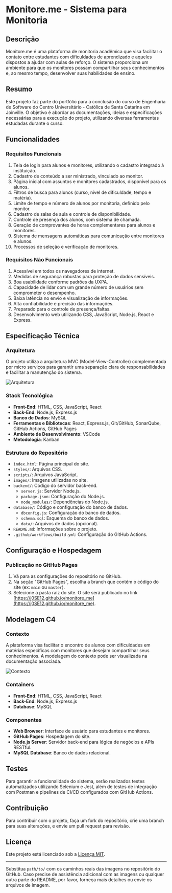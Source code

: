 
# Monitore.me - Sistema para Monitoria

## Descrição

Monitore.me é uma plataforma de monitoria acadêmica que visa facilitar o contato entre estudantes com dificuldades de aprendizado e aqueles dispostos a ajudar com aulas de reforço. O sistema proporciona um ambiente para que os monitores possam compartilhar seus conhecimentos e, ao mesmo tempo, desenvolver suas habilidades de ensino.

## Resumo

Este projeto faz parte do portfólio para a conclusão do curso de Engenharia de Software do Centro Universitário - Católica de Santa Catarina em Joinville. O objetivo é abordar as documentações, ideias e especificações necessárias para a execução do projeto, utilizando diversas ferramentas estudadas durante o curso.

## Funcionalidades

### Requisitos Funcionais

1. Tela de login para alunos e monitores, utilizando o cadastro integrado à instituição.
2. Cadastro de conteúdo a ser ministrado, vinculado ao monitor.
3. Página inicial com assuntos e monitores cadastrados, disponível para os alunos.
4. Filtros de busca para alunos (curso, nível de dificuldade, tempo e matéria).
5. Limite de tempo e número de alunos por monitoria, definido pelo monitor.
6. Cadastro de salas de aula e controle de disponibilidade.
7. Controle de presença dos alunos, com sistema de chamada.
8. Geração de comprovantes de horas complementares para alunos e monitores.
9. Sistema de mensagens automáticas para comunicação entre monitores e alunos.
10. Processos de seleção e verificação de monitores.

### Requisitos Não Funcionais

1. Acessível em todos os navegadores de internet.
2. Medidas de segurança robustas para proteção de dados sensíveis.
3. Boa usabilidade conforme padrões da UXPA.
4. Capacidade de lidar com um grande número de usuários sem comprometer o desempenho.
5. Baixa latência no envio e visualização de informações.
6. Alta confiabilidade e precisão das informações.
7. Preparado para o controle de presença/faltas.
8. Desenvolvimento web utilizando CSS, JavaScript, Node.js, React e Express.

## Especificação Técnica

### Arquitetura

O projeto utiliza a arquitetura MVC (Model-View-Controller) complementada por micro serviços para garantir uma separação clara de responsabilidades e facilitar a manutenção do sistema.

![Arquitetura](path/to/arquitetura-image.png)

### Stack Tecnológica

- **Front-End**: HTML, CSS, JavaScript, React
- **Back-End**: Node.js, Express.js
- **Banco de Dados**: MySQL
- **Ferramentas e Bibliotecas**: React, Express.js, Git/GitHub, SonarQube, GitHub Actions, GitHub Pages
- **Ambiente de Desenvolvimento**: VSCode
-  **Metodologia**: Kanban
  

### Estrutura do Repositório

- `index.html`: Página principal do site.
- `styles/`: Arquivos CSS.
- `scripts/`: Arquivos JavaScript.
- `images/`: Imagens utilizadas no site.
- `backend/`: Código do servidor back-end.
  - `server.js`: Servidor Node.js.
  - `package.json`: Configuração do Node.js.
  - `node_modules/`: Dependências do Node.js.
- `database/`: Código e configuração do banco de dados.
  - `dbconfig.js`: Configuração do banco de dados.
  - `schema.sql`: Esquema do banco de dados.
  - `data/`: Arquivos de dados (opcional).
- `README.md`: Informações sobre o projeto.
- `.github/workflows/build.yml`: Configuração do GitHub Actions.

## Configuração e Hospedagem

### Publicação no GitHub Pages

1. Vá para as configurações do repositório no GitHub.
2. Na seção "GitHub Pages", escolha a branch que contém o código do site (ex: `main` ou `master`).
3. Selecione a pasta raiz do site. O site será publicado no link [https://j0SE12.github.io/monitore_me](https://j0SE12.github.io/monitore_me).

## Modelagem C4

### Contexto

A plataforma visa facilitar o encontro de alunos com dificuldades em matérias específicas com monitores que desejam compartilhar seus conhecimentos. A modelagem do contexto pode ser visualizada na documentação associada.

![Contexto](path/to/contexto-image.png)

### Containers

- **Front-End**: HTML, CSS, JavaScript, React
- **Back-End**: Node.js, Express.js
- **Database**: MySQL

### Componentes

- **Web Browser**: Interface de usuário para estudantes e monitores.
- **GitHub Pages**: Hospedagem do site.
- **Node.js Server**: Servidor back-end para lógica de negócios e APIs RESTful.
- **MySQL Database**: Banco de dados relacional.


## Testes

Para garantir a funcionalidade do sistema, serão realizados testes automatizados utilizando Selenium e Jest, além de testes de integração com Postman e pipelines de CI/CD configurados com GitHub Actions.


## Contribuição

Para contribuir com o projeto, faça um fork do repositório, crie uma branch para suas alterações, e envie um pull request para revisão.

## Licença

Este projeto está licenciado sob a [Licença MIT](LICENSE).

---

Substitua `path/to/` com os caminhos reais das imagens no repositório do GitHub. Caso precise de assistência adicional com as imagens ou qualquer outra parte do README, por favor, forneça mais detalhes ou envie os arquivos de imagem.

















































































































































































         





